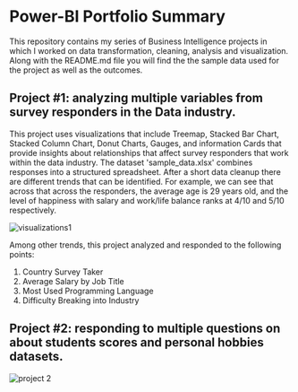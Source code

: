 # Power-BI Portfolio Summary
This repository contains my series of Business Intelligence projects in which I worked on data transformation, cleaning, analysis and visualization. Along with the README.md file you will find the the sample data used for the project as well as the outcomes.  

## Project #1: analyzing multiple variables from survey responders in the Data industry.

This project uses visualizations that include Treemap, Stacked Bar Chart, Stacked Column Chart, Donut Charts, Gauges, and information Cards that provide insights about relationships that affect survey responders that work within the data industry. The dataset 'sample_data.xlsx' combines responses into a structured spreadsheet. After a short data cleanup there are different trends that can be identified. For example, we can see that across that across the responders, the average age is 29 years old, and the level of happiness with salary and work/life balance ranks at 4/10 and 5/10 respectively. 

![visualizations1](https://github.com/user-attachments/assets/64a69e6c-7673-4abf-ae5f-6e2c0236a6f2)

Among other trends, this project analyzed and responded to the following points: 
  1. Country Survey Taker
  2. Average Salary by Job Title
  3. Most Used Programming Language
  4. Difficulty Breaking into Industry

## Project #2: responding to multiple questions on about students scores and personal hobbies datasets.

![project 2](https://github.com/user-attachments/assets/6d8813c6-838a-4acf-a707-a80d66a754fc)
